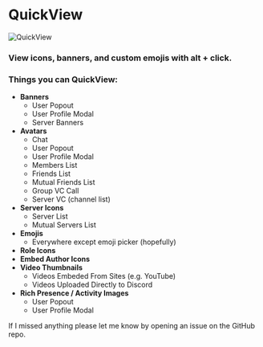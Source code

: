 # QuickView

![QuickView](https://user-images.githubusercontent.com/7241851/156963800-ef08a805-629c-4733-a80d-970edd09fefc.png)

### View icons, banners, and custom emojis with alt + click.

### Things you can QuickView:
- **Banners**
    - User Popout
    - User Profile Modal
    - Server Banners
- **Avatars**
    - Chat
    - User Popout
    - User Profile Modal
    - Members List
    - Friends List
    - Mutual Friends List
    - Group VC Call
    - Server VC (channel list)
- **Server Icons**
    - Server List
    - Mutual Servers List
- **Emojis**
    - Everywhere except emoji picker (hopefully)
- **Role Icons**
- **Embed Author Icons**
- **Video Thumbnails**
    - Videos Embeded From Sites (e.g. YouTube)
    - Videos Uploaded Directly to Discord
- **Rich Presence / Activity Images**
    - User Popout
    - User Profile Modal

If I missed anything please let me know by opening an issue on the GitHub repo.